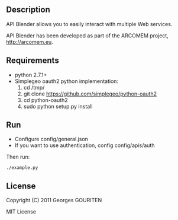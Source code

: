 Description
-------
API Blender allows you to easily interact with multiple Web services.

API Blender has been developed as part of the
ARCOMEM project, <http://arcomem.eu>.

Requirements
------------
* python 2.7.1+
* Simplegeo oauth2 python implementation:
    1. cd /tmp/
    2. git clone https://github.com/simplegeo/python-oauth2
    3. cd python-oauth2
    4. sudo python setup.py install

Run
---
* Configure config/general.json
* If you want to use authentication, config config/apis/auth

Then run:
```
./example.py
```

License
-------
Copyright (C) 2011  Georges GOURITEN 

MIT License

